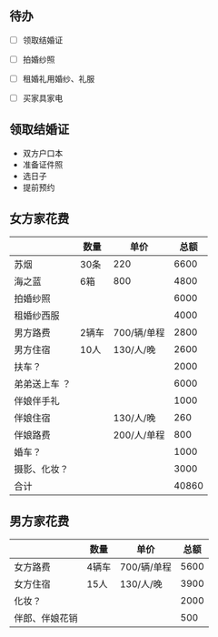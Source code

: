 ## 待办

- [ ] 领取结婚证

- [ ] 拍婚纱照

- [ ] 租婚礼用婚纱、礼服

- [ ] 买家具家电

## 领取结婚证

* 双方户口本
* 准备证件照
* 选日子
* 提前预约

## 女方家花费

|  | 数量 | 单价 | 总额 |
| ----- | ----- | ----- | ---- |
| 苏烟 | 30条 | 220 | 6600 |
| 海之蓝 | 6箱 | 800  | 4800 |
| 拍婚纱照 | | | 6000 |
| 租婚纱西服 | | | 4000 |
| 男方路费 | 2辆车 | 700/辆/单程 | 2800 |
| 男方住宿 | 10人 | 130/人/晚 | 2600 |
| 扶车？ | | | 2000 |
| 弟弟送上车 ？ | | | 6000 |
| 伴娘伴手礼 | | | 1000 |
| 伴娘住宿 | | 130/人/晚 | 260 |
| 伴娘路费 | | 200/人/单程 | 800 |
| 婚车？ | | | 1000 |
| 摄影、化妆？ | | | 3000 |
| 合计 | | | 40860 |

## 男方家花费

| | 数量 | 单价 | 总额 |
| --- | --- | --- | --- |
| 女方路费 | 4辆车 | 700/辆/单程 | 5600 |
| 女方住宿 | 15人 | 130/人/晚 | 3900 |
| 化妆？ | | | 2000 |
| 伴郎、伴娘花销 | | | 500 |
